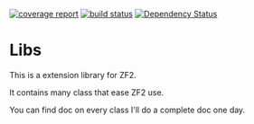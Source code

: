 [![coverage report](https://git.ddattee.fr/ddattee/libs/badges/master/coverage.svg)](https://git.ddattee.fr/ddattee/libs/commits/master)
[![build status](https://git.ddattee.fr/ddattee/libs/badges/master/build.svg)](https://git.ddattee.fr/ddattee/libs/commits/master)
[![Dependency Status](https://gemnasium.com/badges/github.com/ddattee/zf2-libs.svg)](https://gemnasium.com/github.com/ddattee/zf2-libs)


Libs
====

This is a extension library for ZF2.

It contains many class that ease ZF2 use.

You can find doc on every class I'll do a complete doc one day. 

